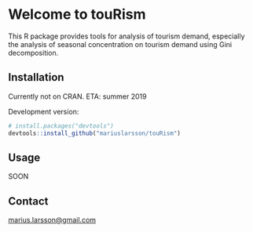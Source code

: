 # Welcome to touRism

This R package provides tools for analysis of tourism demand, especially the analysis of seasonal concentration on tourism demand using Gini decomposition.

## Installation

Currently not on CRAN. ETA: summer 2019
 
Development version:
 
```r 
# install.packages("devtools")
devtools::install_github("mariuslarsson/touRism")
```

## Usage

SOON

## Contact

marius.larsson@gmail.com
